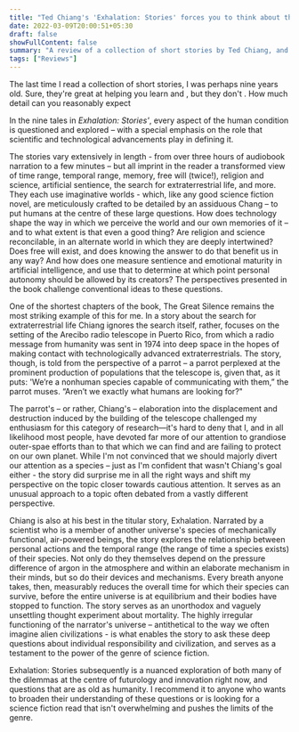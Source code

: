 ```yaml
---
title: "Ted Chiang's 'Exhalation: Stories' forces you to think about the big questions"
date: 2022-03-09T20:00:51+05:30
draft: false
showFullContent: false
summary: "A review of a collection of short stories by Ted Chiang, and musings on what it means"
tags: ["Reviews"]
---
```


The last time I read a collection of short stories, I was perhaps nine years old. Sure, they're great at helping you learn and , but they don't . How much detail can you reasonably expect

In the nine tales in _Exhalation: Stories'_, every aspect of the human condition is questioned and explored – with a special emphasis on the role that scientific and technological advancements play in defining it.

The stories vary extensively in length - from over three hours of audiobook narration to a few minutes – but all imprint in the reader a transformed view of time range, temporal range, memory, free will (twice!), religion and science, artificial sentience, the search for extraterrestrial life, and more. They each use imaginative worlds - which, like any good science fiction novel, are meticulously crafted to be detailed by an assiduous Chang – to put humans at the centre of these large questions. How does technology shape the way in which we perceive the world and our own memories of it – and to what extent is that even a good thing? Are religion and science reconcilable, in an alternate world in which they are deeply intertwined? Does free will exist, and does knowing the answer to do that benefit us in any way? And how does one measure sentience and emotional maturity in artificial intelligence, and use that to determine at which point personal autonomy should be allowed by its creators? The perspectives presented in the book challenge conventional ideas to these questions.

One of the shortest chapters of the book, The Great Silence remains the most striking example of this for me. In a story about the search for extraterrestrial life Chiang ignores the search itself, rather, focuses on the setting of the Arecibo radio telescope in Puerto Rico, from which a radio message from humanity was sent in 1974 into deep space in the hopes of making contact with technologically advanced extraterrestrials. The story, though, is told from the perspective of a parrot – a parrot perplexed at the prominent production of populations that the telescope is, given that, as it puts: 'We’re a nonhuman species capable of communicating with them,” the parrot muses. “Aren’t we exactly what humans are looking for?"

The parrot's – or rather, Chiang's – elaboration into the displacement and destruction induced by the building of the telescope challenged my enthusiasm for this category of research—it's hard to deny that I, and in all likelihood most people, have devoted far more of our attention to grandiose outer-spae efforts than to that which we can find and are failing to protect on our own planet. While I'm not convinced that we should majorly divert our attention as a species – just as I'm confident that wasn't Chiang's goal either - the story did surprise me in all the right ways and shift my perspective on the topic closer towards cautious attention. It serves as an unusual approach to a topic often debated from a vastly different perspective.

Chiang is also at his best in the titular story, Exhalation. Narrated by a scientist who is a member of another universe's species of mechanically functional, air-powered beings, the story explores the relationship between personal actions and the temporal range (the range of time a species exists) of their species. Not only do they themselves depend on the pressure difference of argon in the atmosphere and within an elaborate mechanism in their minds, but so do their devices and mechanisms. Every breath anyone takes, then, measurably reduces the overall time for which their species can survive, before the entire universe is at equilibrium and their bodies have stopped to function. The story serves as an unorthodox and vaguely unsettling thought experiment about mortality. The highly irregular functioning of the narrator's universe – antithetical to the way we often imagine alien civilizations - is what enables the story to ask these deep questions about individual responsibility and civilization, and serves as a testament to the power of the genre of science fiction.

Exhalation: Stories subsequently is a nuanced exploration of both many of the dilemmas at the centre of futurology and innovation right now, and questions that are as old as humanity. I recommend it to anyone who wants to broaden their understanding of these questions or is looking for a science fiction read that isn't overwhelming and pushes the limits of the genre.
